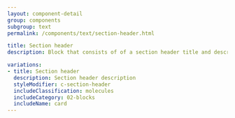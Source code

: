 ```yaml
---
layout: component-detail
group: components
subgroup: text
permalink: /components/text/section-header.html

title: Section header
description: Block that consists of of a section header title and description. Used to headline a section.

variations:
- title: Section header
  description: Section header description
  styleModifier: c-section-header
  includeClassification: molecules
  includeCategory: 02-blocks
  includeName: card
---
```

